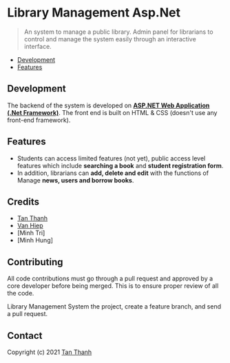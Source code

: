# Library Management Asp.Net

> An system to manage a public library. Admin panel for librarians to control and manage the system easily through an interactive interface.

 + [Development](#development)
 + [Features](#features)

## Development

The backend of the system is developed on **[ASP.NET Web Application (.Net Framework)](https://dotnet.microsoft.com/apps/aspnet)**. The front end is built on HTML & CSS (doesn't use any front-end framework).

## Features

 + Students can access limited features (not yet), public access level features which include **searching a book** and **student registration form**.
 + In addition, librarians can **add, delete and edit** with the functions of Manage **news, users and borrow books**.

## Credits

- [Tan Thanh](https://github.com/tanthanhdev)
- [Van Hiep](https://github.com/vanhiep6518)
- [Minh Tri]
- [Minh Hung]

Contributing
------------
All code contributions must go through a pull request and approved by a core developer before being merged.
This is to ensure proper review of all the code.

Library Management System the project, create a feature branch, and send a pull request.

Contact
-------
Copyright (c) 2021 [Tan Thanh](https://github.com/tanthanhdev)
